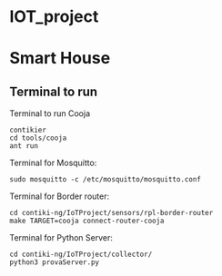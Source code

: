 # IOT_project
# Smart House
## Terminal to run


Terminal to run Cooja 
```
contikier
cd tools/cooja
ant run
```
Terminal for Mosquitto:
```
sudo mosquitto -c /etc/mosquitto/mosquitto.conf
```
Terminal for Border router:
```
cd contiki-ng/IoTProject/sensors/rpl-border-router
make TARGET=cooja connect-router-cooja
```

Terminal for Python Server:
```
cd contiki-ng/IoTProject/collector/
python3 provaServer.py
```
